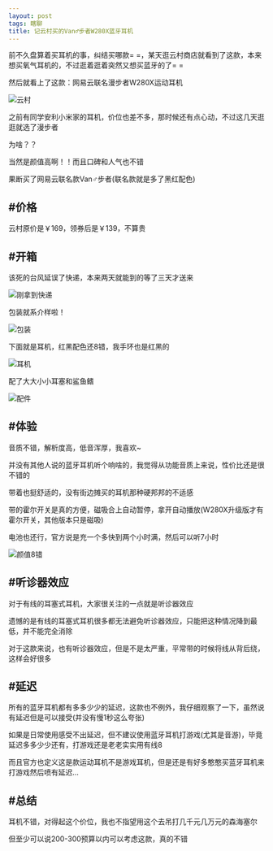 ```yaml
---
layout: post
tags: 瞎聊
title: 记云村买的Van♂步者W280X蓝牙耳机
---
```


前不久盘算着买耳机的事，纠结买哪款= =，某天逛云村商店就看到了这款，本来想买氧气耳机的，不过逛着逛着突然又想买蓝牙的了= =

然后就看上了这款：网易云联名漫步者W280X运动耳机

![云村](/usrimg/2019-9-1-EDIFIER6.png)

之前有同学安利小米家的耳机，价位也差不多，那时候还有点心动，不过这几天逛逛就选了漫步者

为啥？？

当然是颜值高啊！！而且口碑和人气也不错

果断买了网易云联名款Van♂步者(联名款就是多了黑红配色)

## #价格

云村原价是￥169，领券后是￥139，不算贵

## #开箱

该死的台风延误了快递，本来两天就能到的等了三天才送来

![刚拿到快递](/usrimg/2019-9-1-EDIFIER.png)

包装就系介样啦！

![包装](/usrimg/2019-9-1-EDIFIER2.png)

下面就是耳机，红黑配色还8错，我手环也是红黑的

![耳机](/usrimg/2019-9-1-EDIFIER3.png)

配了大大小小耳塞和鲨鱼鳍

![配件](/usrimg/2019-9-1-EDIFIER4.png)

## #体验

音质不错，解析度高，低音浑厚，我喜欢~

并没有其他人说的蓝牙耳机听个响啥的，我觉得从功能音质上来说，性价比还是很不错的

带着也挺舒适的，没有街边摊买的耳机那种硬邦邦的不适感

带的霍尔开关是真的方便，磁吸合上自动暂停，拿开自动播放(W280X升级版才有霍尔开关，其他版本只是磁吸)

电池也还行，官方说是充一个多快到两个小时满，然后可以听7小时

![颜值8错](/usrimg/2019-9-1-EDIFIER5.png)

## #听诊器效应

对于有线的耳塞式耳机，大家很关注的一点就是听诊器效应

遗憾的是有线的耳塞式耳机很多都无法避免听诊器效应，只能把这种情况降到最低，并不能完全消除

对于这款来说，也有听诊器效应，但是不是太严重，平常带的时候将线从背后绕，这样会好很多

## #延迟

所有的蓝牙耳机都有多多少少的延迟，这款也不例外，我仔细观察了一下，虽然说有延迟但是可以接受(并没有慢1秒这么夸张)

如果是日常使用感受不出延迟，但不建议使用蓝牙耳机打游戏(尤其是音游)，毕竟延迟多多少少还有，打游戏还是老老实实用有线8

而且官方也定义这是款运动耳机不是游戏耳机，但是还是有好多憨憨买蓝牙耳机来打游戏然后喷有延迟...

## #总结

耳机不错，对得起这个价位，我也不指望用这个去吊打几千元几万元的森海塞尔

但至少可以说200-300预算以内可以考虑这款，真的不错

